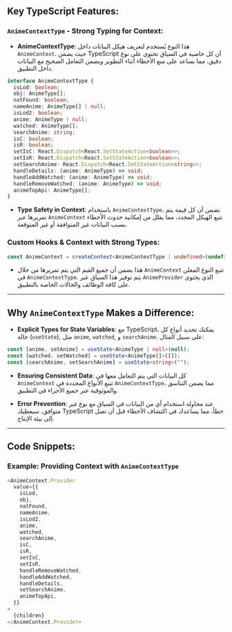 ## Key TypeScript Features:

### **`AnimeContextType`** - Strong Typing for Context:

- **AnimeContextType**: هذا النوع يُستخدم لتعريف هيكل البيانات داخل `AnimeContext`. حيث يضمن TypeScript أن كل خاصية في السياق تحتوي على نوع دقيق، مما يساعد على منع الأخطاء أثناء التطوير ويضمن التعامل الصحيح مع البيانات داخل التطبيق.

```typescript
interface AnimeContextType {
  isLod: boolean;
  obj: AnimeType[];
  natFound: boolean;
  nameAnime: AnimeType[] | null;
  isLod2: boolean;
  anime: AnimeType | null;
  watched: AnimeType[];
  searchAnime: string;
  isC: boolean;
  isR: boolean;
  setIsC: React.Dispatch<React.SetStateAction<boolean>>;
  setIsR: React.Dispatch<React.SetStateAction<boolean>>;
  setSearchAnime: React.Dispatch<React.SetStateAction<string>>;
  handleDetails: (anime: AnimeType) => void;
  handleAddWatched: (anime: AnimeType) => void;
  handleRemoveWatched: (anime: AnimeType) => void;
  animeTopApi: AnimeType[];
}
```

- **Type Safety in Context**: باستخدام `AnimeContextType`، نضمن أن كل قيمة يتم تمريرها عبر `AnimeContext` تتبع الهيكل المحدد، مما يقلل من إمكانية حدوث الأخطاء بسبب البيانات غير المتوافقة أو غير المتوقعة.

### **Custom Hooks & Context with Strong Types**:

```typescript
const AnimeContext = createContext<AnimeContextType | undefined>(undefined);
```

- هذا يضمن أن جميع القيم التي يتم تمريرها من خلال `AnimeContext` تتبع النوع المعلن في `AnimeContextType`. يتم توفير هذا السياق عبر `AnimeProvider` الذي يحتوي على كافة الوظائف والحالات الخاصة بالتطبيق.

---

## Why `AnimeContextType` Makes a Difference:

- **Explicit Types for State Variables**: مع TypeScript، يمكنك تحديد أنواع كل حالة (`useState`), مثل `anime`, `watched`, و `searchAnime`. على سبيل المثال:

```typescript
const [anime, setAnime] = useState<AnimeType | null>(null);
const [watched, setWatched] = useState<AnimeType[]>([]);
const [searchAnime, setSearchAnime] = useState<string>("");
```

- **Ensuring Consistent Data**: كل البيانات التي يتم التعامل معها في `AnimeContext` تتبع الأنواع المحددة في `AnimeContextType`، مما يضمن التناسق والموثوقية عبر جميع الأجزاء في التطبيق.

- **Error Prevention**: عند محاولة استخدام أي من البيانات في السياق مع نوع غير متوافق، سيعطيك TypeScript خطأ، مما يساعدك في اكتشاف الأخطاء قبل أن تصل إلى بيئة الإنتاج.

---

## Code Snippets:

### Example: Providing Context with `AnimeContextType`

```typescript
<AnimeContext.Provider
  value={{
    isLod,
    obj,
    natFound,
    nameAnime,
    isLod2,
    anime,
    watched,
    searchAnime,
    isC,
    isR,
    setIsC,
    setIsR,
    handleRemoveWatched,
    handleAddWatched,
    handleDetails,
    setSearchAnime,
    animeTopApi,
  }}
>
  {children}
</AnimeContext.Provider>
```
